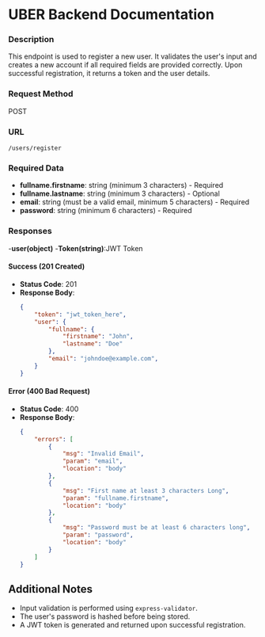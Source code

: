 # UBER Backend Documentation

### Description
This endpoint is used to register a new user. It validates the user's input and creates a new account if all required fields are provided correctly. Upon successful registration, it returns a token and the user details.

### Request Method
POST

### URL
`/users/register`

### Required Data

- **fullname.firstname**: string (minimum 3 characters) - Required  
- **fullname.lastname**: string (minimum 3 characters) - Optional  
- **email**: string (must be a valid email, minimum 5 characters) - Required  
- **password**: string (minimum 6 characters) - Required  


### Responses
-**user(object)**
-**Token(string)**:JWT Token

#### Success (201 Created)
- **Status Code**: 201  
- **Response Body**:
    ```json
    {
        "token": "jwt_token_here",
        "user": {
            "fullname": {
                "firstname": "John",
                "lastname": "Doe"
            },
            "email": "johndoe@example.com",
        }
    }
    ```

#### Error (400 Bad Request)
- **Status Code**: 400  
- **Response Body**:
    ```json
    {
        "errors": [
            {
                "msg": "Invalid Email",
                "param": "email",
                "location": "body"
            },
            {
                "msg": "First name at least 3 characters Long",
                "param": "fullname.firstname",
                "location": "body"
            },
            {
                "msg": "Password must be at least 6 characters long",
                "param": "password",
                "location": "body"
            }
        ]
    }
    ```

## Additional Notes
- Input validation is performed using `express-validator`.
- The user's password is hashed before being stored.
- A JWT token is generated and returned upon successful registration.
